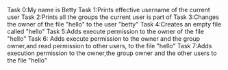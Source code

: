 Task 0:My name is Betty
Task 1:Prints effective username of the current user
Task 2:Prints all the groups the current user is part of 
Task 3:Changes the owner of the file "hello" to the user "betty"
Task 4:Creates an empty file called "hello"
Task 5:Adds execute permission to the owner of the file "hello"
Task 6: Adds execute permission to the owner and the group owner,and read permission to other users, to the file "hello"
Task 7:Adds execution permission to the owner,the group owner and the other users to the file "hello"
